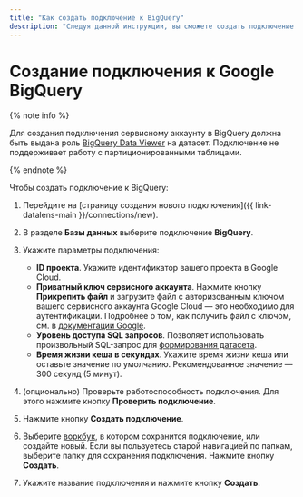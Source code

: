 ```yaml
---
title: "Как создать подключение к BigQuery"
description: "Следуя данной инструкции, вы сможете создать подключение к BigQuery."
---
```


# Создание подключения к Google BigQuery

{% note info %}

Для создания подключения сервисному аккаунту в BigQuery должна быть выдана роль [BigQuery Data Viewer](https://cloud.google.com/bigquery/docs/access-control#bigquery.dataViewer) на датасет.
Подключение не поддерживает работу с партиционированными таблицами.

{% endnote %}

Чтобы создать подключение к BigQuery:

1. Перейдите на [страницу создания нового подключения]({{ link-datalens-main }}/connections/new).
1. В разделе **Базы данных** выберите подключение **BigQuery**.
1. Укажите параметры подключения:

   * **ID проекта**. Укажите идентификатор вашего проекта в Google Cloud. 
   * **Приватный ключ сервисного аккаунта**. Нажмите кнопку **Прикрепить файл** и загрузите файл с авторизованным ключом вашего сервисного аккаунта Google Cloud — это необходимо для аутентификации. Подробнее о том, как получить файл с ключом, см. в [документации Google]( https://cloud.google.com/iam/docs/keys-create-delete).
   * **Уровень доступа SQL запросов**. Позволяет использовать произвольный SQL-запрос для [формирования датасета](../../concepts/dataset/settings.md#sql-request-in-datatset).
   * **Время жизни кеша в секундах**. Укажите время жизни кеша или оставьте значение по умолчанию. Рекомендованное значение — 300 секунд (5 минут).

1. (опционально) Проверьте работоспособность подключения. Для этого нажмите кнопку **Проверить подключение**.
1. Нажмите кнопку **Создать подключение**.
1. Выберите [воркбук](../../workbooks-collections/index.md), в котором сохранится подключение, или создайте новый. Если вы пользуетесь старой навигацией по папкам, выберите папку для сохранения подключения. Нажмите кнопку **Создать**.
1. Укажите название подключения и нажмите кнопку **Создать**.